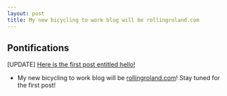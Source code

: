 ```yaml
---
layout: post
title: My new bicycling to work blog will be rollingroland.com
---
```

## Pontifications

[UPDATE] [Here is the first post entitled hello!](http://rollingroland.com/post/hello/)

* My new bicycling to work blog will be [rollingroland.com](http://rollingroland.com/)! Stay tuned for the first post!
